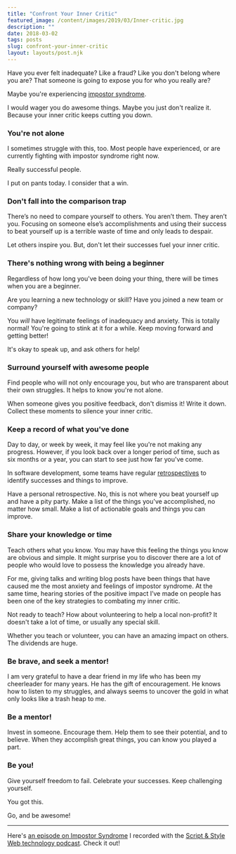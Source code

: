 ```yaml
---
title: "Confront Your Inner Critic"
featured_image: /content/images/2019/03/Inner-critic.jpg
description: ""
date: 2018-03-02
tags: posts
slug: confront-your-inner-critic
layout: layouts/post.njk
---
```




Have you ever felt inadequate? Like a fraud? Like you don't belong where you are? That someone is going to expose you for who you really are?

Maybe you're experiencing [impostor syndrome](https://en.wikipedia.org/wiki/Impostor_syndrome).

I would wager you do awesome things. Maybe you just don't realize it. Because your inner critic keeps cutting you down.

### You're not alone

I sometimes struggle with this, too. Most people have experienced, or are currently fighting with impostor syndrome right now.

Really successful people.

I put on pants today. I consider that a win.

### Don't fall into the comparison trap

There’s no need to compare yourself to others. You aren’t them. They aren’t you. Focusing on someone else’s accomplishments and using their success to beat yourself up is a terrible waste of time and only leads to despair.

Let others inspire you. But, don't let their successes fuel your inner critic.

### There's nothing wrong with being a beginner

Regardless of how long you've been doing your thing, there will be times when you are a beginner.

Are you learning a new technology or skill? Have you joined a new team or company?

You _will_ have legitimate feelings of inadequacy and anxiety. This is totally normal! You're going to stink at it for a while. Keep moving forward and getting better!

It's okay to speak up, and ask others for help!

### Surround yourself with awesome people

Find people who will not only encourage you, but who are transparent about their own struggles. It helps to know you're not alone.

When someone gives you positive feedback, don't dismiss it! Write it down. Collect these moments to silence your inner critic.

### Keep a record of what you've done

Day to day, or week by week, it may feel like you're not making any progress. However, if you look back over a longer period of time, such as six months or a year, you can start to see just how far you've come.

In software development, some teams have regular [retrospectives](https://en.wikipedia.org/wiki/Retrospective) to identify successes and things to improve.

Have a personal retrospective. No, this is not where you beat yourself up and have a pity party. Make a list of the things you've accomplished, no matter how small. Make a list of actionable goals and things you can improve.

### Share your knowledge or time

Teach others what you know. You may have this feeling the things you know are obvious and simple. It might surprise you to discover there are a lot of people who would love to possess the knowledge you already have.

For me, giving talks and writing blog posts have been things that have caused me the most anxiety and feelings of impostor syndrome. At the same time, hearing stories of the positive impact I’ve made on people has been one of the key strategies to combating my inner critic.

Not ready to teach? How about volunteering to help a local non-profit? It doesn't take a lot of time, or usually any special skill.

Whether you teach or volunteer, you can have an amazing impact on others. The dividends are huge.

### Be brave, and seek a mentor!

I am very grateful to have a dear friend in my life who has been my cheerleader for many years. He has the gift of encouragement. He knows how to listen to my struggles, and always seems to uncover the gold in what only looks like a trash heap to me.

### Be a mentor!

Invest in someone. Encourage them. Help them to see their potential, and to believe. When they accomplish great things, you can know you played a part.

### Be you!

Give yourself freedom to fail. Celebrate your successes. Keep challenging yourself.

You got this.

Go, and be awesome!

* * *

Here's [an episode on Impostor Syndrome](https://youtu.be/qh9KcV9HKS4) I recorded with the [Script & Style Web technology podcast](https://www.youtube.com/channel/UCYVTUh34eDCAXrB5iIWH4yA). Check it out!



